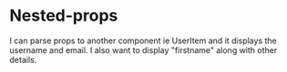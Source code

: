 # Nested-props
I can parse props to another component ie UserItem and it displays the username and email. I also want to display "firstname" along with other details.
